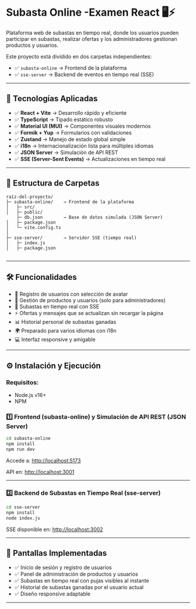 # Subasta Online -Examen React 🖥️⚡

Plataforma web de subastas en tiempo real, donde los usuarios pueden participar en subastas, realizar ofertas y los administradores gestionan productos y usuarios.

Este proyecto está dividido en dos carpetas independientes:

-   ✅ `subasta-online` → Frontend de la plataforma
-   ✅ `sse-server` → Backend de eventos en tiempo real (SSE)

---

## 🚀 Tecnologías Aplicadas

-   ✅ **React + Vite** → Desarrollo rápido y eficiente
-   ✅ **TypeScript** → Tipado estático robusto
-   ✅ **Material UI (MUI)** → Componentes visuales modernos
-   ✅ **Formik + Yup** → Formularios con validaciones
-   ✅ **Zustand** → Manejo de estado global simple
-   ✅ **i18n** → Internacionalización lista para múltiples idiomas
-   ✅ **JSON Server** → Simulación de API REST
-   ✅ **SSE (Server-Sent Events)** → Actualizaciones en tiempo real

---

## 📂 Estructura de Carpetas

```
raíz-del-proyecto/
├─ subasta-online/    → Frontend de la plataforma
│   ├─ src/
│   ├─ public/
    ├─ db.json        → Base de datos simulada (JSON Server)
│   ├─ package.json
│   └─ vite.config.ts
│
├─ sse-server/        → Servidor SSE (tiempo real)
│   ├─ index.js
│   ├─ package.json
      
```

---

## 🛠️ Funcionalidades

-   👥 Registro de usuarios con selección de avatar
-   🛒 Gestión de productos y usuarios (solo para administradores)
-   🎯 Subastas en tiempo real con SSE
-   ⚡ Ofertas y mensajes que se actualizan sin recargar la página
-   📊 Historial personal de subastas ganadas
-   🌍 Preparado para varios idiomas con i18n
-   💻 Interfaz responsive y amigable

---

## ⚙️ Instalación y Ejecución

### Requisitos:

* Node.js v16+
* NPM

### 1️⃣ Frontend (subasta-online) y Simulación de API REST (JSON Server)

```bash
cd subasta-online
npm install
npm run dev
```

Accede a: [http://localhost:5173](http://localhost:5173)

API en: [http://localhost:3001](http://localhost:3001)

---

### 2️⃣ Backend de Subastas en Tiempo Real (sse-server)

```bash
cd sse-server
npm install
node index.js
```

SSE disponible en: [http://localhost:3002](http://localhost:3002)

---


## 🎨 Pantallas Implementadas

-   ✅ Inicio de sesión y registro de usuarios
-   ✅ Panel de administración de productos y usuarios
-   ✅ Subastas en tiempo real con pujas visibles al instante
-   ✅ Historial de subastas ganadas por el usuario actual
-   ✅ Diseño responsive adaptable

---
